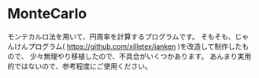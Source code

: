 # MonteCarlo
モンテカルロ法を用いて、円周率を計算するプログラムです。
そもそも、じゃんけんプログラム( https://github.com/xilletex/janken )を改造して制作したもので、
少々無理やり移植したので、不具合がいくつかあります。
あんまり実用的ではないので、参考程度にご使用ください。
